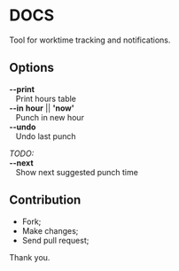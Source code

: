 # DOCS
Tool for worktime tracking and notifications.  

## Options
**--print**  
&nbsp;&nbsp;&nbsp;Print hours table  
**--in** __hour__ || __'now'__  
&nbsp;&nbsp;&nbsp;Punch in new hour  
**--undo**  
&nbsp;&nbsp;&nbsp;Undo last punch  

_TODO:_  
**--next**  
&nbsp;&nbsp;&nbsp;Show next suggested punch time  

## Сontribution
- Fork;  
- Make changes;  
- Send pull request;

Thank you.  

